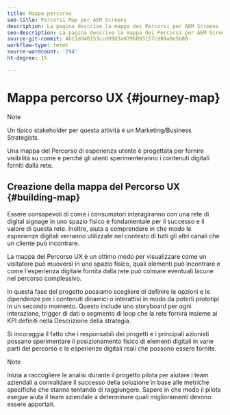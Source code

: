 ```yaml
---
title: Mappa percorso
seo-title: Percorsi Map per AEM Screens
description: La pagina descrive la mappa dei Percorsi per AEM Screens
seo-description: La pagina descrive la mappa dei Percorsi per AEM Screens
source-git-commit: 4611dd40153ccd09d3a0796093157cd09a8e5b80
workflow-type: tm+mt
source-wordcount: '294'
ht-degree: 1%

---
```



# Mappa percorso UX {#journey-map}

>[!NOTE]
>
>Un tipico stakeholder per questa attività è un Marketing/Business Strategists.

Una mappa del Percorso di esperienza utente è progettata per fornire visibilità su come e perché gli utenti sperimenteranno i contenuti digitali forniti dalla rete.

## Creazione della mappa del Percorso UX {#building-map}

Essere consapevoli di come i consumatori interagiranno con una rete di digital signage in uno spazio fisico è fondamentale per il successo e il valore di questa rete. Inoltre, aiuta a comprendere in che modo le esperienze digitali verranno utilizzate nel contesto di tutti gli altri canali che un cliente può incontrare.

La mappa del Percorso UX è un ottimo modo per visualizzare come un visitatore può muoversi in uno spazio fisico, quali elementi può incontrare e come l&#39;esperienza digitale fornita dalla rete può colmare eventuali lacune nel percorso complessivo.

In questa fase del progetto possiamo scegliere di definire le opzioni e le dipendenze per i contenuti dinamici o interattivi in modo da poterli prototipi in un secondo momento. Questo include uno storyboard per ogni interazione, trigger di dati o segmento di loop che la rete fornirà insieme ai KPI definiti nella Descrizione della strategia.

Si incoraggia il fatto che i responsabili dei progetti e i principali azionisti possano sperimentare il posizionamento fisico di elementi digitali in varie parti del percorso e le esperienze digitali reali che possono essere fornite.

>[!NOTE]
> Inizia a raccogliere le analisi durante il progetto pilota per aiutare i team aziendali a convalidare il successo della soluzione in base alle metriche specifiche che stanno tentando di raggiungere. Sapere in che modo il pilota esegue aiuta il team aziendale a determinare quali miglioramenti devono essere apportati.
